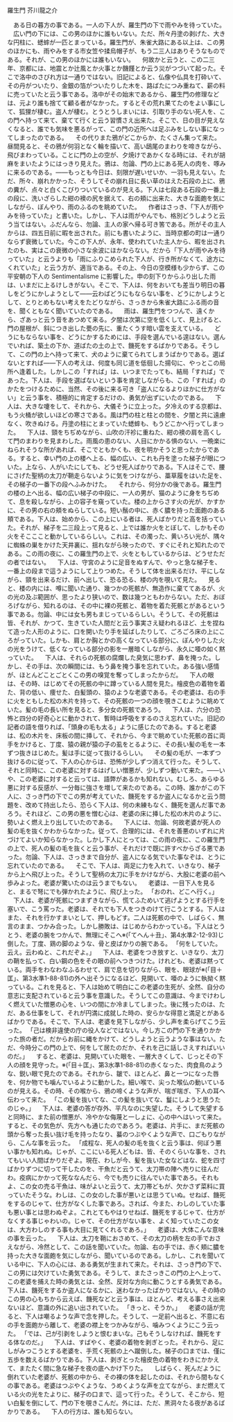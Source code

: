 
羅生門
芥川龍之介



　ある日の暮方の事である。一人の下人が、羅生門の下で雨やみを待っていた。
　広い門の下には、この男のほかに誰もいない。ただ、所々丹塗の剥げた、大きな円柱に、蟋蟀が一匹とまっている。羅生門が、朱雀大路にある以上は、この男のほかにも、雨やみをする市女笠や揉烏帽子が、もう二三人はありそうなものである。それが、この男のほかには誰もいない。
　何故かと云うと、この二三年、京都には、地震とか辻風とか火事とか饑饉とか云う災がつづいて起った。そこで洛中のさびれ方は一通りではない。旧記によると、仏像や仏具を打砕いて、その丹がついたり、金銀の箔がついたりした木を、路ばたにつみ重ねて、薪の料に売っていたと云う事である。洛中がその始末であるから、羅生門の修理などは、元より誰も捨てて顧る者がなかった。するとその荒れ果てたのをよい事にして、狐狸が棲む。盗人が棲む。とうとうしまいには、引取り手のない死人を、この門へ持って来て、棄てて行くと云う習慣さえ出来た。そこで、日の目が見えなくなると、誰でも気味を悪るがって、この門の近所へは足ぶみをしない事になってしまったのである。
　その代りまた鴉がどこからか、たくさん集って来た。昼間見ると、その鴉が何羽となく輪を描いて、高い鴟尾のまわりを啼きながら、飛びまわっている。ことに門の上の空が、夕焼けであかくなる時には、それが胡麻をまいたようにはっきり見えた。鴉は、勿論、門の上にある死人の肉を、啄みに来るのである。――もっとも今日は、刻限が遅いせいか、一羽も見えない。ただ、所々、崩れかかった、そうしてその崩れ目に長い草のはえた石段の上に、鴉の糞が、点々と白くこびりついているのが見える。下人は七段ある石段の一番上の段に、洗いざらした紺の襖の尻を据えて、右の頬に出来た、大きな面皰を気にしながら、ぼんやり、雨のふるのを眺めていた。
　作者はさっき、「下人が雨やみを待っていた」と書いた。しかし、下人は雨がやんでも、格別どうしようと云う当てはない。ふだんなら、勿論、主人の家へ帰る可き筈である。所がその主人からは、四五日前に暇を出された。前にも書いたように、当時京都の町は一通りならず衰微していた。今この下人が、永年、使われていた主人から、暇を出されたのも、実はこの衰微の小さな余波にほかならない。だから「下人が雨やみを待っていた」と云うよりも「雨にふりこめられた下人が、行き所がなくて、途方にくれていた」と云う方が、適当である。その上、今日の空模様も少からず、この平安朝の下人の Sentimentalisme に影響した。申の刻下りからふり出した雨は、いまだに上るけしきがない。そこで、下人は、何をおいても差当り明日の暮しをどうにかしようとして――云わばどうにもならない事を、どうにかしようとして、とりとめもない考えをたどりながら、さっきから朱雀大路にふる雨の音を、聞くともなく聞いていたのである。
　雨は、羅生門をつつんで、遠くから、ざあっと云う音をあつめて来る。夕闇は次第に空を低くして、見上げると、門の屋根が、斜につき出した甍の先に、重たくうす暗い雲を支えている。
　どうにもならない事を、どうにかするためには、手段を選んでいる遑はない。選んでいれば、築土の下か、道ばたの土の上で、饑死をするばかりである。そうして、この門の上へ持って来て、犬のように棄てられてしまうばかりである。選ばないとすれば――下人の考えは、何度も同じ道を低徊した揚句に、やっとこの局所へ逢着した。しかしこの「すれば」は、いつまでたっても、結局「すれば」であった。下人は、手段を選ばないという事を肯定しながらも、この「すれば」のかたをつけるために、当然、その後に来る可き「盗人になるよりほかに仕方がない」と云う事を、積極的に肯定するだけの、勇気が出ずにいたのである。
　下人は、大きな嚔をして、それから、大儀そうに立上った。夕冷えのする京都は、もう火桶が欲しいほどの寒さである。風は門の柱と柱との間を、夕闇と共に遠慮なく、吹きぬける。丹塗の柱にとまっていた蟋蟀も、もうどこかへ行ってしまった。
　下人は、頸をちぢめながら、山吹の汗袗に重ねた、紺の襖の肩を高くして門のまわりを見まわした。雨風の患のない、人目にかかる惧のない、一晩楽にねられそうな所があれば、そこでともかくも、夜を明かそうと思ったからである。すると、幸い門の上の楼へ上る、幅の広い、これも丹を塗った梯子が眼についた。上なら、人がいたにしても、どうせ死人ばかりである。下人はそこで、腰にさげた聖柄の太刀が鞘走らないように気をつけながら、藁草履をはいた足を、その梯子の一番下の段へふみかけた。
　それから、何分かの後である。羅生門の楼の上へ出る、幅の広い梯子の中段に、一人の男が、猫のように身をちぢめて、息を殺しながら、上の容子を窺っていた。楼の上からさす火の光が、かすかに、その男の右の頬をぬらしている。短い鬚の中に、赤く膿を持った面皰のある頬である。下人は、始めから、この上にいる者は、死人ばかりだと高を括っていた。それが、梯子を二三段上って見ると、上では誰か火をとぼして、しかもその火をそこここと動かしているらしい。これは、その濁った、黄いろい光が、隅々に蜘蛛の巣をかけた天井裏に、揺れながら映ったので、すぐにそれと知れたのである。この雨の夜に、この羅生門の上で、火をともしているからは、どうせただの者ではない。
　下人は、守宮のように足音をぬすんで、やっと急な梯子を、一番上の段まで這うようにして上りつめた。そうして体を出来るだけ、平にしながら、頸を出来るだけ、前へ出して、恐る恐る、楼の内を覗いて見た。
　見ると、楼の内には、噂に聞いた通り、幾つかの死骸が、無造作に棄ててあるが、火の光の及ぶ範囲が、思ったより狭いので、数は幾つともわからない。ただ、おぼろげながら、知れるのは、その中に裸の死骸と、着物を着た死骸とがあるという事である。勿論、中には女も男もまじっているらしい。そうして、その死骸は皆、それが、かつて、生きていた人間だと云う事実さえ疑われるほど、土を捏ねて造った人形のように、口を開いたり手を延ばしたりして、ごろごろ床の上にころがっていた。しかも、肩とか胸とかの高くなっている部分に、ぼんやりした火の光をうけて、低くなっている部分の影を一層暗くしながら、永久に唖の如く黙っていた。
　下人は、それらの死骸の腐爛した臭気に思わず、鼻を掩った。しかし、その手は、次の瞬間には、もう鼻を掩う事を忘れていた。ある強い感情が、ほとんどことごとくこの男の嗅覚を奪ってしまったからだ。
　下人の眼は、その時、はじめてその死骸の中に蹲っている人間を見た。檜皮色の着物を着た、背の低い、痩せた、白髪頭の、猿のような老婆である。その老婆は、右の手に火をともした松の木片を持って、その死骸の一つの顔を覗きこむように眺めていた。髪の毛の長い所を見ると、多分女の死骸であろう。
　下人は、六分の恐怖と四分の好奇心とに動かされて、暫時は呼吸をするのさえ忘れていた。旧記の記者の語を借りれば、「頭身の毛も太る」ように感じたのである。すると老婆は、松の木片を、床板の間に挿して、それから、今まで眺めていた死骸の首に両手をかけると、丁度、猿の親が猿の子の虱をとるように、その長い髪の毛を一本ずつ抜きはじめた。髪は手に従って抜けるらしい。
　その髪の毛が、一本ずつ抜けるのに従って、下人の心からは、恐怖が少しずつ消えて行った。そうして、それと同時に、この老婆に対するはげしい憎悪が、少しずつ動いて来た。――いや、この老婆に対すると云っては、語弊があるかも知れない。むしろ、あらゆる悪に対する反感が、一分毎に強さを増して来たのである。この時、誰かがこの下人に、さっき門の下でこの男が考えていた、饑死をするか盗人になるかと云う問題を、改めて持出したら、恐らく下人は、何の未練もなく、饑死を選んだ事であろう。それほど、この男の悪を憎む心は、老婆の床に挿した松の木片のように、勢いよく燃え上り出していたのである。
　下人には、勿論、何故老婆が死人の髪の毛を抜くかわからなかった。従って、合理的には、それを善悪のいずれに片づけてよいか知らなかった。しかし下人にとっては、この雨の夜に、この羅生門の上で、死人の髪の毛を抜くと云う事が、それだけで既に許すべからざる悪であった。勿論、下人は、さっきまで自分が、盗人になる気でいた事なぞは、とうに忘れていたのである。
　そこで、下人は、両足に力を入れて、いきなり、梯子から上へ飛び上った。そうして聖柄の太刀に手をかけながら、大股に老婆の前へ歩みよった。老婆が驚いたのは云うまでもない。
　老婆は、一目下人を見ると、まるで弩にでも弾かれたように、飛び上った。
「おのれ、どこへ行く。」
　下人は、老婆が死骸につまずきながら、慌てふためいて逃げようとする行手を塞いで、こう罵った。老婆は、それでも下人をつきのけて行こうとする。下人はまた、それを行かすまいとして、押しもどす。二人は死骸の中で、しばらく、無言のまま、つかみ合った。しかし勝敗は、はじめからわかっている。下人はとうとう、老婆の腕をつかんで、無理にそこへ※(「てへん＋丑」、第4水準2-12-93)じ倒した。丁度、鶏の脚のような、骨と皮ばかりの腕である。
「何をしていた。云え。云わぬと、これだぞよ。」
　下人は、老婆をつき放すと、いきなり、太刀の鞘を払って、白い鋼の色をその眼の前へつきつけた。けれども、老婆は黙っている。両手をわなわなふるわせて、肩で息を切りながら、眼を、眼球が※(「目＋匡」、第3水準1-88-81)の外へ出そうになるほど、見開いて、唖のように執拗く黙っている。これを見ると、下人は始めて明白にこの老婆の生死が、全然、自分の意志に支配されていると云う事を意識した。そうしてこの意識は、今までけわしく燃えていた憎悪の心を、いつの間にか冷ましてしまった。後に残ったのは、ただ、ある仕事をして、それが円満に成就した時の、安らかな得意と満足とがあるばかりである。そこで、下人は、老婆を見下しながら、少し声を柔らげてこう云った。
「己は検非違使の庁の役人などではない。今し方この門の下を通りかかった旅の者だ。だからお前に縄をかけて、どうしようと云うような事はない。ただ、今時分この門の上で、何をして居たのだか、それを己に話しさえすればいいのだ。」
　すると、老婆は、見開いていた眼を、一層大きくして、じっとその下人の顔を見守った。※(「目＋匡」、第3水準1-88-81)の赤くなった、肉食鳥のような、鋭い眼で見たのである。それから、皺で、ほとんど、鼻と一つになった唇を、何か物でも噛んでいるように動かした。細い喉で、尖った喉仏の動いているのが見える。その時、その喉から、鴉の啼くような声が、喘ぎ喘ぎ、下人の耳へ伝わって来た。
「この髪を抜いてな、この髪を抜いてな、鬘にしようと思うたのじゃ。」
　下人は、老婆の答が存外、平凡なのに失望した。そうして失望すると同時に、また前の憎悪が、冷やかな侮蔑と一しょに、心の中へはいって来た。すると、その気色が、先方へも通じたのであろう。老婆は、片手に、まだ死骸の頭から奪った長い抜け毛を持ったなり、蟇のつぶやくような声で、口ごもりながら、こんな事を云った。
「成程な、死人の髪の毛を抜くと云う事は、何ぼう悪い事かも知れぬ。じゃが、ここにいる死人どもは、皆、そのくらいな事を、されてもいい人間ばかりだぞよ。現在、わしが今、髪を抜いた女などはな、蛇を四寸ばかりずつに切って干したのを、干魚だと云うて、太刀帯の陣へ売りに往んだわ。疫病にかかって死ななんだら、今でも売りに往んでいた事であろ。それもよ、この女の売る干魚は、味がよいと云うて、太刀帯どもが、欠かさず菜料に買っていたそうな。わしは、この女のした事が悪いとは思うていぬ。せねば、饑死をするのじゃて、仕方がなくした事であろ。されば、今また、わしのしていた事も悪い事とは思わぬぞよ。これとてもやはりせねば、饑死をするじゃて、仕方がなくする事じゃわいの。じゃて、その仕方がない事を、よく知っていたこの女は、大方わしのする事も大目に見てくれるであろ。」
　老婆は、大体こんな意味の事を云った。
　下人は、太刀を鞘におさめて、その太刀の柄を左の手でおさえながら、冷然として、この話を聞いていた。勿論、右の手では、赤く頬に膿を持った大きな面皰を気にしながら、聞いているのである。しかし、これを聞いている中に、下人の心には、ある勇気が生まれて来た。それは、さっき門の下で、この男には欠けていた勇気である。そうして、またさっきこの門の上へ上って、この老婆を捕えた時の勇気とは、全然、反対な方向に動こうとする勇気である。下人は、饑死をするか盗人になるかに、迷わなかったばかりではない。その時のこの男の心もちから云えば、饑死などと云う事は、ほとんど、考える事さえ出来ないほど、意識の外に追い出されていた。
「きっと、そうか。」
　老婆の話が完ると、下人は嘲るような声で念を押した。そうして、一足前へ出ると、不意に右の手を面皰から離して、老婆の襟上をつかみながら、噛みつくようにこう云った。
「では、己が引剥をしようと恨むまいな。己もそうしなければ、饑死をする体なのだ。」
　下人は、すばやく、老婆の着物を剥ぎとった。それから、足にしがみつこうとする老婆を、手荒く死骸の上へ蹴倒した。梯子の口までは、僅に五歩を数えるばかりである。下人は、剥ぎとった檜皮色の着物をわきにかかえて、またたく間に急な梯子を夜の底へかけ下りた。
　しばらく、死んだように倒れていた老婆が、死骸の中から、その裸の体を起したのは、それから間もなくの事である。老婆はつぶやくような、うめくような声を立てながら、まだ燃えている火の光をたよりに、梯子の口まで、這って行った。そうして、そこから、短い白髪を倒にして、門の下を覗きこんだ。外には、ただ、黒洞々たる夜があるばかりである。
　下人の行方は、誰も知らない。
